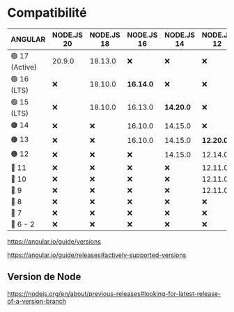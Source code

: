 # Compatibilité

| ANGULAR        | NODE.JS 20 | NODE.JS 18 | NODE.JS 16  | NODE.JS 14  | NODE.JS 12  | NODE.JS 10  |
| -------------- | ---------- | ---------- | ----------- | ----------- | ----------- | ----------- |
| 🟢 17 (Active) | 20.9.0     | 18.13.0    | ❌          | ❌          | ❌          | ❌          |
| 🟢 16 (LTS)    | ❌         | 18.10.0    | **16.14.0** | ❌          | ❌          | ❌          |
| 🟢 15 (LTS)    | ❌         | 18.10.0    | 16.13.0     | **14.20.0** | ❌          | ❌          |
| 🟠 14          | ❌         | ❌         | 16.10.0     | 14.15.0     | ❌          | ❌          |
| 🟠 13          | ❌         | ❌         | 16.10.0     | 14.15.0     | **12.20.0** | ❌          |
| 🟠 12          | ❌         | ❌         | ❌          | 14.15.0     | 12.14.0     | ❌          |
| 🔴 11          | ❌         | ❌         | ❌          | ❌          | 12.11.0     | **10.13.0** |
| 🔴 10          | ❌         | ❌         | ❌          | ❌          | 12.11.0     | 10.13.0     |
| 🔴 9           | ❌         | ❌         | ❌          | ❌          | 12.11.0     | 10.13.0     |
| 🔴 8           | ❌         | ❌         | ❌          | ❌          | ❌          | 10.9.0      |
| 🔴 7           | ❌         | ❌         | ❌          | ❌          | ❌          | 10.9.0      |
| 🔴 6 - 2       | ❌         | ❌         | ❌          | ❌          | ❌          | ❌          |

<https://angular.io/guide/versions>

<https://angular.io/guide/releases#actively-supported-versions>

## Version de Node

<https://nodejs.org/en/about/previous-releases#looking-for-latest-release-of-a-version-branch>
